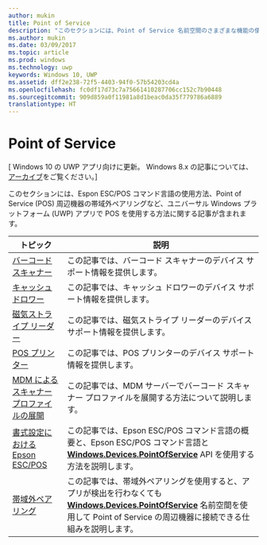 ```yaml
---
author: mukin
title: Point of Service
description: "このセクションには、Point of Service 名前空間のさまざまな機能の使用方法に関する記事が含まれます。"
ms.author: mukin
ms.date: 03/09/2017
ms.topic: article
ms.prod: windows
ms.technology: uwp
keywords: Windows 10, UWP
ms.assetid: dff2e238-72f5-4403-94f0-57b54203cd4a
ms.openlocfilehash: fc0df17d73c7a75661410287706cc152c7b90448
ms.sourcegitcommit: 909d859a0f11981a8d1beac0da35f779786a6889
translationtype: HT
---
```

# <a name="point-of-service"></a>Point of Service

\[ Windows 10 の UWP アプリ向けに更新。 Windows 8.x の記事については、[アーカイブ](http://go.microsoft.com/fwlink/p/?linkid=619132)をご覧ください。\]

このセクションには、Espon ESC/POS コマンド言語の使用方法、Point of Service (POS) 周辺機器の帯域外ペアリングなど、ユニバーサル Windows プラットフォーム (UWP) アプリで POS を使用する方法に関する記事が含まれます。

|トピック|説明|
|--------|------------------|
| [バーコード スキャナー](barcode-scanner.md) | この記事では、バーコード スキャナーのデバイス サポート情報を提供します。 |
| [キャッシュ ドロワー](cash-drawer.md) | この記事では、キャッシュ ドロワーのデバイス サポート情報を提供します。 |
| [磁気ストライプ リーダー](magnetic-stripe-reader.md) |この記事では、磁気ストライプ リーダーのデバイス サポート情報を提供します。 |
| [POS プリンター](pos-printer.md) | この記事では、POS プリンターのデバイス サポート情報を提供します。 |
| [MDM によるスキャナー プロファイルの展開](deploy-scanner-profiles-with-mdm.md) | この記事では、MDM サーバーでバーコード スキャナー プロファイルを展開する方法について説明します。 |
| [書式設定における Epson ESC/POS](epson-esc-pos-with-formatting.md)   | この記事では、Epson ESC/POS コマンド言語の概要と、Epson ESC/POS コマンド言語と [**Windows.Devices.PointOfService**](https://msdn.microsoft.com/library/windows/apps/windows.devices.pointofservice.aspx) API を使用する方法を説明します。 |
| [帯域外ペアリング](out-of-band-pairing.md) | この記事では、帯域外ペアリングを使用すると、アプリが検出を行わなくても [**Windows.Devices.PointOfService**](https://msdn.microsoft.com/library/windows/apps/windows.devices.pointofservice.aspx) 名前空間を使用して Point of Service の周辺機器に接続できる仕組みを説明します。 |